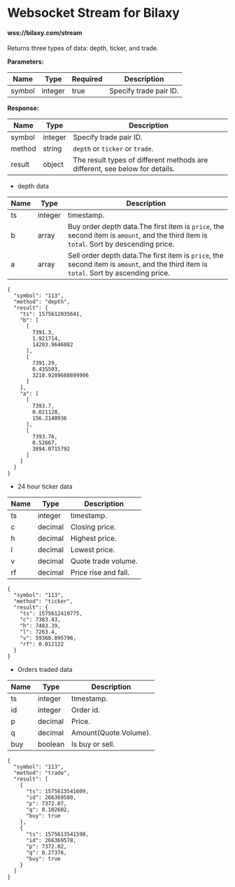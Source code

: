 # Websocket Stream for Bilaxy

#### wss://bilaxy.com/stream
Returns three types of data: depth, ticker, and trade.

**Parameters:**

Name | Type | Required | Description
--------|--------|--------|--------
symbol | integer | true | Specify trade pair ID.

**Response:**

Name | Type | Description
--------|--------|--------
symbol | integer | Specify trade pair ID.
method | string | `depth` or `ticker` or `trade`.
result | object | The result types of different methods are different, see below for details.

- depth data

Name | Type | Description
--------|--------|--------
ts | integer | timestamp.
b | array | Buy order depth data.The first item is `price`, the second item is `amount`, and the third item is `total`. Sort by descending price.
a | array | Sell order depth data.The first item is `price`, the second item is `amount`, and the third item is `total`. Sort by ascending price.
```
{
  "symbol": "113",
  "method": "depth",
  "result": {
    "ts": 1575612035641,
    "b": [
      [
        7391.3,
        1.921714,
        14203.9646882
      ],
      [
        7391.29,
        0.435503,
        3218.9289688699996
      ]
    ],
    "a": [
      [
        7393.7,
        0.021128,
        156.2140936
      ],
      [
        7393.76,
        0.52667,
        3894.0715792
      ]
    ]
  }
}
```
- 24 hour ticker data

Name | Type | Description
--------|--------|--------
ts | integer | timestamp.
c | decimal | Closing price.
h | decimal | Highest price.
l | decimal | Lowest price.
v | decimal | Quote trade volume.
rf | decimal | Price rise and fall. 
```
{
  "symbol": "113",
  "method": "ticker",
  "result": {
    "ts": 1575612419775,
    "c": 7383.43,
    "h": 7483.39,
    "l": 7263.4,
    "v": 59360.895796,
    "rf": 0.012122
  }
}
```
- Orders traded data

Name | Type | Description
--------|--------|--------
ts | integer | timestamp.
id | integer | Order id.
p | decimal | Price.
q | decimal | Amount(Quote Volume).
buy | boolean | Is buy or sell.
```
{
  "symbol": "113",
  "method": "trade",
  "result": [
    {
      "ts": 1575613541609,
      "id": 266369580,
      "p": 7372.07,
      "q": 0.102602,
      "buy": true
    },
    {
      "ts": 1575613541598,
      "id": 266369578,
      "p": 7372.02,
      "q": 0.27376,
      "buy": true
    }
  ]
}
```
